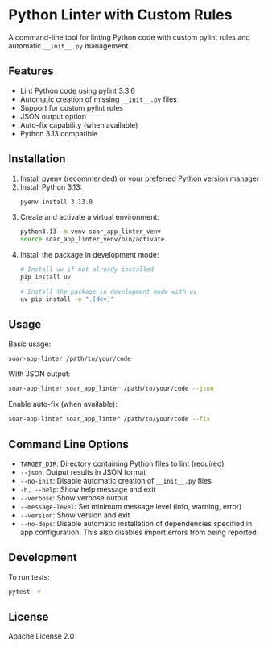 # Python Linter with Custom Rules

A command-line tool for linting Python code with custom pylint rules and automatic `__init__.py` management.

## Features

- Lint Python code using pylint 3.3.6
- Automatic creation of missing `__init__.py` files
- Support for custom pylint rules
- JSON output option
- Auto-fix capability (when available)
- Python 3.13 compatible

## Installation

1. Install pyenv (recommended) or your preferred Python version manager
2. Install Python 3.13:
   ```bash
   pyenv install 3.13.0
   ```
3. Create and activate a virtual environment:
   ```bash
   python3.13 -m venv soar_app_linter_venv
   source soar_app_linter_venv/bin/activate
   ```
4. Install the package in development mode:
   ```bash
   # Install uv if not already installed
   pip install uv

   # Install the package in development mode with uv
   uv pip install -e ".[dev]"
   ```

## Usage

Basic usage:
```bash
soar-app-linter /path/to/your/code
```

With JSON output:
```bash
soar-app-linter soar_app_linter /path/to/your/code --json
```

Enable auto-fix (when available):
```bash
soar-app-linter soar_app_linter /path/to/your/code --fix
```

## Command Line Options

- `TARGET_DIR`: Directory containing Python files to lint (required)
- `--json`: Output results in JSON format
- `--no-init`: Disable automatic creation of `__init__.py` files
- `-h, --help`: Show help message and exit
- `--verbose`: Show verbose output
- `--message-level`: Set minimum message level (info, warning, error)
- `--version`: Show version and exit
- `--no-deps`: Disable automatic installation of dependencies specified in app configuration. This also disables import errors from being reported.


## Development

To run tests:
```bash
pytest -v
```

## License

Apache License 2.0
